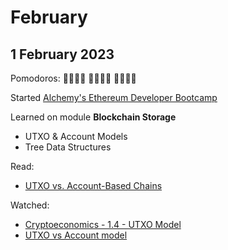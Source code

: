 # February

## 1 February 2023

Pomodoros: 🍅🍅🍅🍅 🍅🍅🍅🍅 🍅🍅🍅🍅

Started [Alchemy's Ethereum Developer Bootcamp](https://university.alchemy.com/ethereum)

Learned on module **Blockchain Storage**

-   UTXO & Account Models
-   Tree Data Structures

Read:

-   [UTXO vs. Account-Based Chains](https://academy.glassnode.com/concepts/utxo)

Watched:

-   [Cryptoeconomics - 1.4 - UTXO Model](https://youtu.be/-xoCoZGJ9AQ)
-   [UTXO vs Account model](https://youtu.be/HT6_j_ZyAms)
